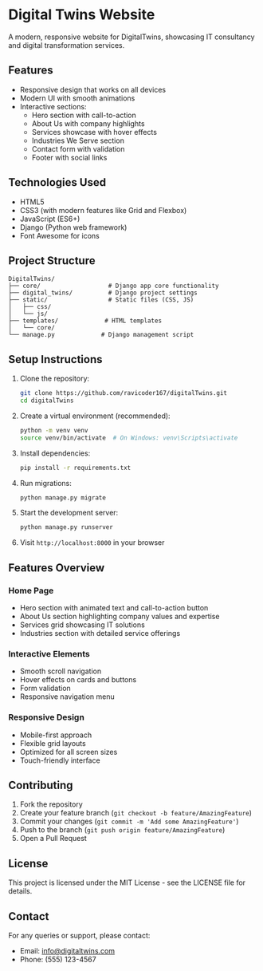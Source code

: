 # Digital Twins Website

A modern, responsive website for DigitalTwins, showcasing IT consultancy and digital transformation services.

## Features

- Responsive design that works on all devices
- Modern UI with smooth animations
- Interactive sections:
  - Hero section with call-to-action
  - About Us with company highlights
  - Services showcase with hover effects
  - Industries We Serve section
  - Contact form with validation
  - Footer with social links

## Technologies Used

- HTML5
- CSS3 (with modern features like Grid and Flexbox)
- JavaScript (ES6+)
- Django (Python web framework)
- Font Awesome for icons

## Project Structure

```
DigitalTwins/
├── core/                   # Django app core functionality
├── digital_twins/          # Django project settings
├── static/                 # Static files (CSS, JS)
│   ├── css/
│   └── js/
├── templates/             # HTML templates
│   └── core/
└── manage.py             # Django management script
```

## Setup Instructions

1. Clone the repository:
   ```bash
   git clone https://github.com/ravicoder167/digitalTwins.git
   cd digitalTwins
   ```

2. Create a virtual environment (recommended):
   ```bash
   python -m venv venv
   source venv/bin/activate  # On Windows: venv\Scripts\activate
   ```

3. Install dependencies:
   ```bash
   pip install -r requirements.txt
   ```

4. Run migrations:
   ```bash
   python manage.py migrate
   ```

5. Start the development server:
   ```bash
   python manage.py runserver
   ```

6. Visit `http://localhost:8000` in your browser

## Features Overview

### Home Page
- Hero section with animated text and call-to-action button
- About Us section highlighting company values and expertise
- Services grid showcasing IT solutions
- Industries section with detailed service offerings

### Interactive Elements
- Smooth scroll navigation
- Hover effects on cards and buttons
- Form validation
- Responsive navigation menu

### Responsive Design
- Mobile-first approach
- Flexible grid layouts
- Optimized for all screen sizes
- Touch-friendly interface

## Contributing

1. Fork the repository
2. Create your feature branch (`git checkout -b feature/AmazingFeature`)
3. Commit your changes (`git commit -m 'Add some AmazingFeature'`)
4. Push to the branch (`git push origin feature/AmazingFeature`)
5. Open a Pull Request

## License

This project is licensed under the MIT License - see the LICENSE file for details.

## Contact

For any queries or support, please contact:
- Email: info@digitaltwins.com
- Phone: (555) 123-4567

